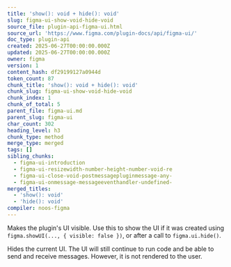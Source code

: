 ```yaml
---
title: 'show(): void + hide(): void'
slug: figma-ui-show-void-hide-void
source_file: plugin-api-figma-ui.html
source_url: 'https://www.figma.com/plugin-docs/api/figma-ui/'
doc_type: plugin-api
created: 2025-06-27T00:00:00.000Z
updated: 2025-06-27T00:00:00.000Z
owner: figma
version: 1
content_hash: df29199127a0944d
token_count: 87
chunk_title: 'show(): void + hide(): void'
chunk_slug: figma-ui-show-void-hide-void
chunk_index: 1
chunk_of_total: 5
parent_file: figma-ui.md
parent_slug: figma-ui
char_count: 302
heading_level: h3
chunk_type: method
merge_type: merged
tags: []
sibling_chunks:
  - figma-ui-introduction
  - figma-ui-resizewidth-number-height-number-void-re
  - figma-ui-close-void-postmessagepluginmessage-any-
  - figma-ui-onmessage-messageeventhandler-undefined-
merged_titles:
  - 'show(): void'
  - 'hide(): void'
compiler: noos-figma
---
```


Makes the plugin's UI visible. Use this to show the UI if it was created using `figma.showUI(..., { visible: false })`, or after a call to `figma.ui.hide()`.

Hides the current UI. The UI will still continue to run code and be able to send and receive messages. However, it is not rendered to the user.

